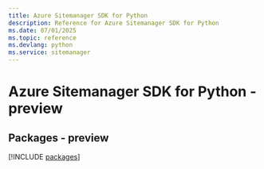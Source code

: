 ```yaml
---
title: Azure Sitemanager SDK for Python
description: Reference for Azure Sitemanager SDK for Python
ms.date: 07/01/2025
ms.topic: reference
ms.devlang: python
ms.service: sitemanager
---
```

# Azure Sitemanager SDK for Python - preview
## Packages - preview
[!INCLUDE [packages](sitemanager-index.md)]